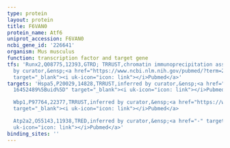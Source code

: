```yaml
---
type: protein
layout: protein
title: F6VAN0
protein_name: Atf6
uniprot_accession: F6VAN0
ncbi_gene_id: '226641'
organism: Mus musculus
function: transcription factor and target gene
tfs: 'Runx2,Q08775,12393,GTRD; TRRUST,chromatin immunoprecipitation assay; inferred
  by curator,&ensp;<a href="https://www.ncbi.nlm.nih.gov/pubmed/?term=22102412%5Buid%5D"
  target="_blank"><i uk-icon="icon: link"></i>Pubmed</a>'
targets: 'Hspa5,P20029,14828,TRRUST,inferred by curator,&ensp;<a href="https://www.ncbi.nlm.nih.gov/pubmed/?term=12871976;
  16452489%5Buid%5D" target="_blank"><i uk-icon="icon: link"></i>Pubmed</a>

  Wbp1,P97764,22377,TRRUST,inferred by curator,&ensp;<a href="https://www.ncbi.nlm.nih.gov/pubmed/?term=21841196%5Buid%5D"
  target="_blank"><i uk-icon="icon: link"></i>Pubmed</a>

  Atp2a2,O55143,11938,TRED,inferred by curator,&ensp;<a href="-" target="_blank"><i
  uk-icon="icon: link"></i>Pubmed</a>'
binding_sites: ''
---
```

